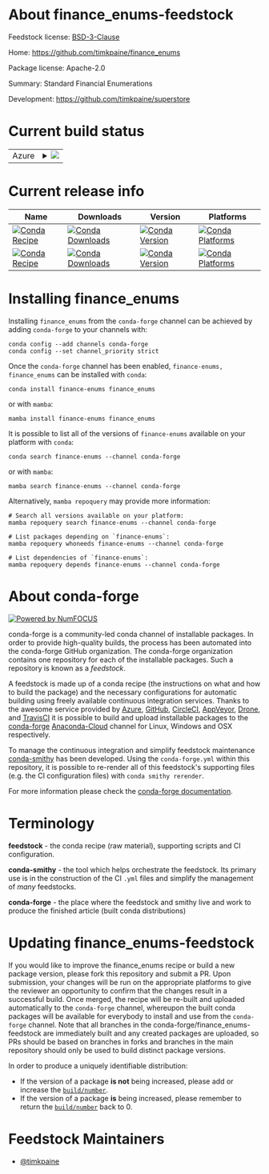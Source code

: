 About finance_enums-feedstock
=============================

Feedstock license: [BSD-3-Clause](https://github.com/conda-forge/finance_enums-feedstock/blob/main/LICENSE.txt)

Home: https://github.com/timkpaine/finance_enums

Package license: Apache-2.0

Summary: Standard Financial Enumerations

Development: https://github.com/timkpaine/superstore

Current build status
====================


<table>
    
  <tr>
    <td>Azure</td>
    <td>
      <details>
        <summary>
          <a href="https://dev.azure.com/conda-forge/feedstock-builds/_build/latest?definitionId=16334&branchName=main">
            <img src="https://dev.azure.com/conda-forge/feedstock-builds/_apis/build/status/finance_enums-feedstock?branchName=main">
          </a>
        </summary>
        <table>
          <thead><tr><th>Variant</th><th>Status</th></tr></thead>
          <tbody><tr>
              <td>linux_64_python3.10.____cpython</td>
              <td>
                <a href="https://dev.azure.com/conda-forge/feedstock-builds/_build/latest?definitionId=16334&branchName=main">
                  <img src="https://dev.azure.com/conda-forge/feedstock-builds/_apis/build/status/finance_enums-feedstock?branchName=main&jobName=linux&configuration=linux%20linux_64_python3.10.____cpython" alt="variant">
                </a>
              </td>
            </tr><tr>
              <td>linux_64_python3.11.____cpython</td>
              <td>
                <a href="https://dev.azure.com/conda-forge/feedstock-builds/_build/latest?definitionId=16334&branchName=main">
                  <img src="https://dev.azure.com/conda-forge/feedstock-builds/_apis/build/status/finance_enums-feedstock?branchName=main&jobName=linux&configuration=linux%20linux_64_python3.11.____cpython" alt="variant">
                </a>
              </td>
            </tr><tr>
              <td>linux_64_python3.8.____cpython</td>
              <td>
                <a href="https://dev.azure.com/conda-forge/feedstock-builds/_build/latest?definitionId=16334&branchName=main">
                  <img src="https://dev.azure.com/conda-forge/feedstock-builds/_apis/build/status/finance_enums-feedstock?branchName=main&jobName=linux&configuration=linux%20linux_64_python3.8.____cpython" alt="variant">
                </a>
              </td>
            </tr><tr>
              <td>linux_64_python3.9.____cpython</td>
              <td>
                <a href="https://dev.azure.com/conda-forge/feedstock-builds/_build/latest?definitionId=16334&branchName=main">
                  <img src="https://dev.azure.com/conda-forge/feedstock-builds/_apis/build/status/finance_enums-feedstock?branchName=main&jobName=linux&configuration=linux%20linux_64_python3.9.____cpython" alt="variant">
                </a>
              </td>
            </tr><tr>
              <td>osx_64_python3.10.____cpython</td>
              <td>
                <a href="https://dev.azure.com/conda-forge/feedstock-builds/_build/latest?definitionId=16334&branchName=main">
                  <img src="https://dev.azure.com/conda-forge/feedstock-builds/_apis/build/status/finance_enums-feedstock?branchName=main&jobName=osx&configuration=osx%20osx_64_python3.10.____cpython" alt="variant">
                </a>
              </td>
            </tr><tr>
              <td>osx_64_python3.11.____cpython</td>
              <td>
                <a href="https://dev.azure.com/conda-forge/feedstock-builds/_build/latest?definitionId=16334&branchName=main">
                  <img src="https://dev.azure.com/conda-forge/feedstock-builds/_apis/build/status/finance_enums-feedstock?branchName=main&jobName=osx&configuration=osx%20osx_64_python3.11.____cpython" alt="variant">
                </a>
              </td>
            </tr><tr>
              <td>osx_64_python3.8.____cpython</td>
              <td>
                <a href="https://dev.azure.com/conda-forge/feedstock-builds/_build/latest?definitionId=16334&branchName=main">
                  <img src="https://dev.azure.com/conda-forge/feedstock-builds/_apis/build/status/finance_enums-feedstock?branchName=main&jobName=osx&configuration=osx%20osx_64_python3.8.____cpython" alt="variant">
                </a>
              </td>
            </tr><tr>
              <td>osx_64_python3.9.____cpython</td>
              <td>
                <a href="https://dev.azure.com/conda-forge/feedstock-builds/_build/latest?definitionId=16334&branchName=main">
                  <img src="https://dev.azure.com/conda-forge/feedstock-builds/_apis/build/status/finance_enums-feedstock?branchName=main&jobName=osx&configuration=osx%20osx_64_python3.9.____cpython" alt="variant">
                </a>
              </td>
            </tr><tr>
              <td>win_64_python3.10.____cpython</td>
              <td>
                <a href="https://dev.azure.com/conda-forge/feedstock-builds/_build/latest?definitionId=16334&branchName=main">
                  <img src="https://dev.azure.com/conda-forge/feedstock-builds/_apis/build/status/finance_enums-feedstock?branchName=main&jobName=win&configuration=win%20win_64_python3.10.____cpython" alt="variant">
                </a>
              </td>
            </tr><tr>
              <td>win_64_python3.11.____cpython</td>
              <td>
                <a href="https://dev.azure.com/conda-forge/feedstock-builds/_build/latest?definitionId=16334&branchName=main">
                  <img src="https://dev.azure.com/conda-forge/feedstock-builds/_apis/build/status/finance_enums-feedstock?branchName=main&jobName=win&configuration=win%20win_64_python3.11.____cpython" alt="variant">
                </a>
              </td>
            </tr><tr>
              <td>win_64_python3.8.____cpython</td>
              <td>
                <a href="https://dev.azure.com/conda-forge/feedstock-builds/_build/latest?definitionId=16334&branchName=main">
                  <img src="https://dev.azure.com/conda-forge/feedstock-builds/_apis/build/status/finance_enums-feedstock?branchName=main&jobName=win&configuration=win%20win_64_python3.8.____cpython" alt="variant">
                </a>
              </td>
            </tr><tr>
              <td>win_64_python3.9.____cpython</td>
              <td>
                <a href="https://dev.azure.com/conda-forge/feedstock-builds/_build/latest?definitionId=16334&branchName=main">
                  <img src="https://dev.azure.com/conda-forge/feedstock-builds/_apis/build/status/finance_enums-feedstock?branchName=main&jobName=win&configuration=win%20win_64_python3.9.____cpython" alt="variant">
                </a>
              </td>
            </tr>
          </tbody>
        </table>
      </details>
    </td>
  </tr>
</table>

Current release info
====================

| Name | Downloads | Version | Platforms |
| --- | --- | --- | --- |
| [![Conda Recipe](https://img.shields.io/badge/recipe-finance--enums-green.svg)](https://anaconda.org/conda-forge/finance-enums) | [![Conda Downloads](https://img.shields.io/conda/dn/conda-forge/finance-enums.svg)](https://anaconda.org/conda-forge/finance-enums) | [![Conda Version](https://img.shields.io/conda/vn/conda-forge/finance-enums.svg)](https://anaconda.org/conda-forge/finance-enums) | [![Conda Platforms](https://img.shields.io/conda/pn/conda-forge/finance-enums.svg)](https://anaconda.org/conda-forge/finance-enums) |
| [![Conda Recipe](https://img.shields.io/badge/recipe-finance_enums-green.svg)](https://anaconda.org/conda-forge/finance_enums) | [![Conda Downloads](https://img.shields.io/conda/dn/conda-forge/finance_enums.svg)](https://anaconda.org/conda-forge/finance_enums) | [![Conda Version](https://img.shields.io/conda/vn/conda-forge/finance_enums.svg)](https://anaconda.org/conda-forge/finance_enums) | [![Conda Platforms](https://img.shields.io/conda/pn/conda-forge/finance_enums.svg)](https://anaconda.org/conda-forge/finance_enums) |

Installing finance_enums
========================

Installing `finance_enums` from the `conda-forge` channel can be achieved by adding `conda-forge` to your channels with:

```
conda config --add channels conda-forge
conda config --set channel_priority strict
```

Once the `conda-forge` channel has been enabled, `finance-enums, finance_enums` can be installed with `conda`:

```
conda install finance-enums finance_enums
```

or with `mamba`:

```
mamba install finance-enums finance_enums
```

It is possible to list all of the versions of `finance-enums` available on your platform with `conda`:

```
conda search finance-enums --channel conda-forge
```

or with `mamba`:

```
mamba search finance-enums --channel conda-forge
```

Alternatively, `mamba repoquery` may provide more information:

```
# Search all versions available on your platform:
mamba repoquery search finance-enums --channel conda-forge

# List packages depending on `finance-enums`:
mamba repoquery whoneeds finance-enums --channel conda-forge

# List dependencies of `finance-enums`:
mamba repoquery depends finance-enums --channel conda-forge
```


About conda-forge
=================

[![Powered by
NumFOCUS](https://img.shields.io/badge/powered%20by-NumFOCUS-orange.svg?style=flat&colorA=E1523D&colorB=007D8A)](https://numfocus.org)

conda-forge is a community-led conda channel of installable packages.
In order to provide high-quality builds, the process has been automated into the
conda-forge GitHub organization. The conda-forge organization contains one repository
for each of the installable packages. Such a repository is known as a *feedstock*.

A feedstock is made up of a conda recipe (the instructions on what and how to build
the package) and the necessary configurations for automatic building using freely
available continuous integration services. Thanks to the awesome service provided by
[Azure](https://azure.microsoft.com/en-us/services/devops/), [GitHub](https://github.com/),
[CircleCI](https://circleci.com/), [AppVeyor](https://www.appveyor.com/),
[Drone](https://cloud.drone.io/welcome), and [TravisCI](https://travis-ci.com/)
it is possible to build and upload installable packages to the
[conda-forge](https://anaconda.org/conda-forge) [Anaconda-Cloud](https://anaconda.org/)
channel for Linux, Windows and OSX respectively.

To manage the continuous integration and simplify feedstock maintenance
[conda-smithy](https://github.com/conda-forge/conda-smithy) has been developed.
Using the ``conda-forge.yml`` within this repository, it is possible to re-render all of
this feedstock's supporting files (e.g. the CI configuration files) with ``conda smithy rerender``.

For more information please check the [conda-forge documentation](https://conda-forge.org/docs/).

Terminology
===========

**feedstock** - the conda recipe (raw material), supporting scripts and CI configuration.

**conda-smithy** - the tool which helps orchestrate the feedstock.
                   Its primary use is in the construction of the CI ``.yml`` files
                   and simplify the management of *many* feedstocks.

**conda-forge** - the place where the feedstock and smithy live and work to
                  produce the finished article (built conda distributions)


Updating finance_enums-feedstock
================================

If you would like to improve the finance_enums recipe or build a new
package version, please fork this repository and submit a PR. Upon submission,
your changes will be run on the appropriate platforms to give the reviewer an
opportunity to confirm that the changes result in a successful build. Once
merged, the recipe will be re-built and uploaded automatically to the
`conda-forge` channel, whereupon the built conda packages will be available for
everybody to install and use from the `conda-forge` channel.
Note that all branches in the conda-forge/finance_enums-feedstock are
immediately built and any created packages are uploaded, so PRs should be based
on branches in forks and branches in the main repository should only be used to
build distinct package versions.

In order to produce a uniquely identifiable distribution:
 * If the version of a package **is not** being increased, please add or increase
   the [``build/number``](https://docs.conda.io/projects/conda-build/en/latest/resources/define-metadata.html#build-number-and-string).
 * If the version of a package **is** being increased, please remember to return
   the [``build/number``](https://docs.conda.io/projects/conda-build/en/latest/resources/define-metadata.html#build-number-and-string)
   back to 0.

Feedstock Maintainers
=====================

* [@timkpaine](https://github.com/timkpaine/)

